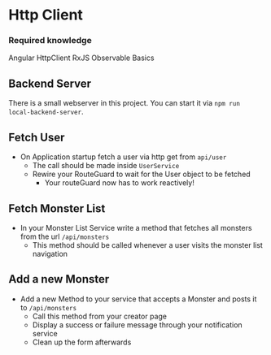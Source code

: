# Http Client

### Required knowledge

Angular HttpClient
RxJS Observable Basics

## Backend Server

There is a small webserver in this project.
You can start it via `npm run local-backend-server`.

## Fetch User

- On Application startup fetch a user via http get from `api/user`
  - The call should be made inside `UserService`
  - Rewire your RouteGuard to wait for the User object to be fetched
    - Your routeGuard now has to work reactively!

## Fetch Monster List

- In your Monster List Service write a method that fetches all monsters from the url `/api/monsters`
  - This method should be called whenever a user visits the monster list navigation

## Add a new Monster

- Add a new Method to your service that accepts a Monster and posts it to `/api/monsters`
  - Call this method from your creator page
  - Display a success or failure message through your notification service
  - Clean up the form afterwards

